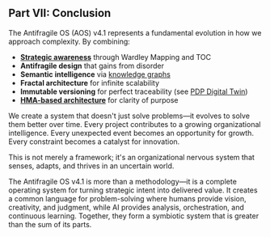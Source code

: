 ## Part VII: Conclusion

The Antifragile OS (AOS) v4.1 represents a fundamental evolution in how we approach complexity. By combining:

- **[Strategic awareness](./01-enhanced-5d-journey.md)** through Wardley Mapping and TOC
- **Antifragile design** that gains from disorder
- **Semantic intelligence** via [knowledge graphs](./03-knowledge-graph-ecosystem.md)
- **Fractal architecture** for infinite scalability
- **Immutable versioning** for perfect traceability (see [PDP Digital Twin](./02-pdp-digital-twin.md#23-immutable-versioning-protocol))
- **[HMA-based architecture](./04-implementation-architecture.md)** for clarity of purpose

We create a system that doesn't just solve problems—it evolves to solve them better over time. Every project contributes to a growing organizational intelligence. Every unexpected event becomes an opportunity for growth. Every constraint becomes a catalyst for innovation.

This is not merely a framework; it's an organizational nervous system that senses, adapts, and thrives in an uncertain world.

The Antifragile OS v4.1 is more than a methodology—it is a complete operating system for turning strategic intent into delivered value. It creates a common language for problem-solving where humans provide vision, creativity, and judgment, while AI provides analysis, orchestration, and continuous learning. Together, they form a symbiotic system that is greater than the sum of its parts. 